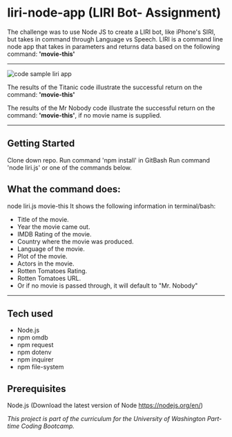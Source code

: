 # liri-node-app (LIRI Bot- Assignment)

 
The challenge was to use Node JS to create a LIRI bot, like iPhone's SIRI, but takes in command through Language vs Speech. LIRI is a command line node app that takes in parameters and returns data based on the following command:  **'movie-this'**

-----

<img src="https://heidijvr.github.io/liri-node-app/images/movie-this-screenshot.PNG" alt="code sample liri app">

The results of the Titanic code illustrate the successful return on the command: **'movie-this'**

The results of the Mr Nobody code illustrate the successful return on the command: **'movie-this'**, if no movie name is supplied.

-----

## Getting Started

Clone down repo.
Run command 'npm install' in GitBash
Run command 'node liri.js' or one of the commands below.
 
## What the command does:

node liri.js movie-this <movie name>
It shows the following information in terminal/bash:

* Title of the movie.
* Year the movie came out.
* IMDB Rating of the movie.
* Country where the movie was produced.
* Language of the movie.
* Plot of the movie.
* Actors in the movie.
* Rotten Tomatoes Rating.
* Rotten Tomatoes URL.
* Or if no movie is passed through, it will default to "Mr. Nobody"

-----

## Tech used

- Node.js
- npm omdb
- npm request
- npm dotenv
- npm inquirer
- npm file-system

## Prerequisites

Node.js (Download the latest version of Node https://nodejs.org/en/)

*This project is part of the curriculum for the University of Washington Part-time Coding Bootcamp.*

